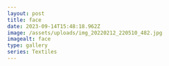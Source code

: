 ```yaml
---
layout: post
title: face
date: 2023-09-14T15:48:18.962Z
image: /assets/uploads/img_20220212_220510_482.jpg
imagealt: face
type: gallery
series: Textiles
---
```

